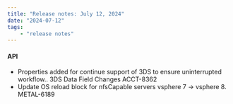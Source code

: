 ```yaml
---
title: "Release notes: July 12, 2024"
date: "2024-07-12"
tags:
    - "release notes"
---
```


#### API

- Properties added for continue support of 3DS to ensure uninterrupted workflow.. 3DS Data Field Changes ACCT-8362
- Update OS reload block for nfsCapable servers vsphere 7 -> vsphere 8. METAL-6189
